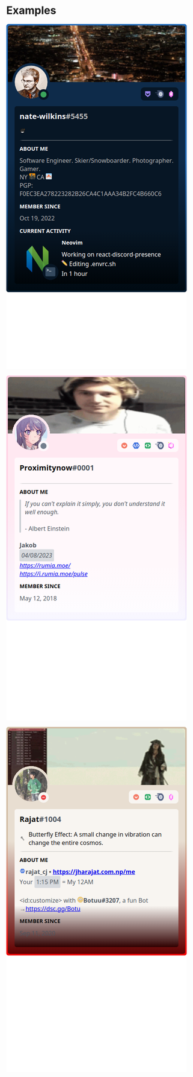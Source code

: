 # Examples

![Screenshot React Discord Presence nate-wilkins](../__screenshots__/Examples/Nate-Wilkins_small.png)

![Screenshot React Discord Presence Proximitynow](../__screenshots__/Examples/Proximitynow_small.png)

![Screenshot React Discord Presence Rajat](../__screenshots__/Examples/Rajat_small.png)
